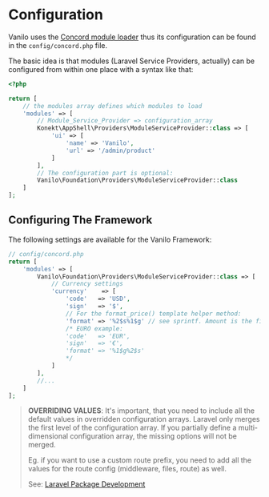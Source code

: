 # Configuration

Vanilo uses the
[Concord module loader](https://github.com/artkonekt/concord) thus its
configuration can be found in the `config/concord.php` file.

The basic idea is that modules (Laravel Service Providers, actually) can
be configured from within one place with a syntax like that:

```php
<?php

return [
    // the modules array defines which modules to load
    'modules' => [
        // Module_Service_Provider => configuration_array
        Konekt\AppShell\Providers\ModuleServiceProvider::class => [
            'ui' => [
                'name' => 'Vanilo',
                'url' => '/admin/product'
            ]
        ],
        // The configuration part is optional: 
        Vanilo\Foundation\Providers\ModuleServiceProvider::class
    ]
];
```

## Configuring The Framework

The following settings are available for the Vanilo Framework:

```php
// config/concord.php
return [
    'modules' => [
        Vanilo\Foundation\Providers\ModuleServiceProvider::class => [
            // Currency settings
            'currency'    => [
                'code'   => 'USD',
                'sign'   => '$',
                // For the format_price() template helper method:
                'format' => '%2$s%1$g' // see sprintf. Amount is the first argument, currency is the second
                /* EURO example:
                'code'   => 'EUR',
                'sign'   => '€',
                'format' => '%1$g%2$s'
                */
            ]            
        ],
        //...    
    ]
];
```

> **OVERRIDING VALUES**: It's important, that you need to include all the default values in overridden
> configuration arrays. Laravel only merges the first level of the configuration array. If you
> partially define a multi-dimensional configuration array, the missing options will not be merged.
>
> Eg. if you want to use a custom route prefix, you need to add all the values for the route config
> (middleware, files, route) as well.
>
> See: [Laravel Package Development](https://laravel.com/docs/10.x/packages#configuration)
